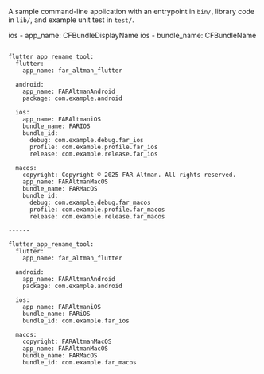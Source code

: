 A sample command-line application with an entrypoint in `bin/`, library code
in `lib/`, and example unit test in `test/`.

ios - app_name: CFBundleDisplayName
ios - bundle_name: CFBundleName

```

flutter_app_rename_tool:
  flutter:
    app_name: far_altman_flutter

  android:
    app_name: FARAltmanAndroid
    package: com.example.android

  ios:
    app_name: FARAltmaniOS
    bundle_name: FARIOS
    bundle_id:
      debug: com.example.debug.far_ios
      profile: com.example.profile.far_ios
      release: com.example.release.far_ios

  macos:
    copyright: Copyright © 2025 FAR Altman. All rights reserved.
    app_name: FARAltmanMacOS
    bundle_name: FARMacOS
    bundle_id:
      debug: com.example.debug.far_macos
      profile: com.example.profile.far_macos
      release: com.example.release.far_macos

------

flutter_app_rename_tool:
  flutter:
    app_name: far_altman_flutter

  android:
    app_name: FARAltmanAndroid
    package: com.example.android
  
  ios:
    app_name: FARAltmaniOS
    bundle_name: FARiOS
    bundle_id: com.example.far_ios

  macos:
    copyright: FARAltmanMacOS
    app_name: FARAltmanMacOS
    bundle_name: FARMacOS
    bundle_id: com.example.far_macos
```